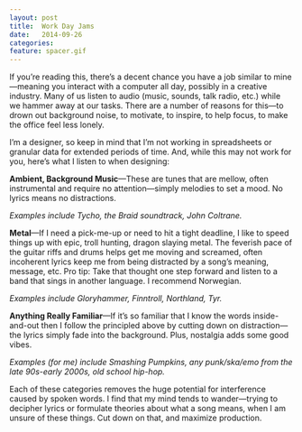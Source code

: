 ```yaml
---
layout: post
title:  Work Day Jams
date:   2014-09-26
categories:
feature: spacer.gif
---
```

If you’re reading this, there’s a decent chance you have a job similar to mine—meaning you interact with a computer all day, possibly in a creative industry. Many of us listen to audio (music, sounds, talk radio, etc.) while we hammer away at our tasks. There are a number of reasons for this—to drown out background noise, to motivate, to inspire, to help focus, to make the office feel less lonely. 

I’m a designer, so keep in mind that I’m not working in spreadsheets or granular data for extended periods of time. And, while this may not work for you, here’s what I listen to when designing:

**Ambient, Background Music**—These are tunes that are mellow, often instrumental and require no attention—simply melodies to set a mood. No lyrics means no distractions.

_Examples include Tycho, the Braid soundtrack, John Coltrane._

**Metal**—If I need a pick-me-up or need to hit a tight deadline, I like to speed things up with epic, troll hunting, dragon slaying metal. The feverish pace of the guitar riffs and drums helps get me moving and screamed, often incoherent lyrics keep me from being distracted by a song’s meaning, message, etc. Pro tip: Take that thought one step forward and listen to a band that sings in another language. I recommend Norwegian.  

_Examples include Gloryhammer, Finntroll, Northland, Tyr._

**Anything Really Familiar**—If it’s so familiar that I know the words inside-and-out then I follow the principled above by cutting down on distraction—the lyrics simply fade into the background. Plus, nostalgia adds some good vibes. 

_Examples (for me) include Smashing Pumpkins, any punk/ska/emo from the late 90s-early 2000s, old school hip-hop._

Each of these categories removes the huge potential for interference caused by spoken words. I find that my mind tends to wander—trying to decipher lyrics or formulate theories about what a song means, when I am unsure of these things. Cut down on that, and maximize production.